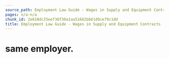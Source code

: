 ```yaml
---
source_path: Employment Law Guide - Wages in Supply and Equipment Contracts.md
pages: n/a-n/a
chunk_id: 2e610dc25eef36f36a1aa51662bb61d9ce79c1dd
title: Employment Law Guide - Wages in Supply and Equipment Contracts
---
```

# same employer.
